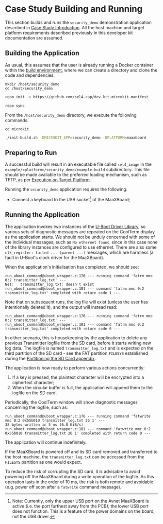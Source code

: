 # Case Study Building and Running

This section builds and runs the `security_demo` demonstration application described in [Case Study Introduction](case_study_intro.md). All the host machine and target platform requirements described previously in this developer kit documentation are assumed.

## Building the Application

As usual, this assumes that the user is already running a Docker container within the [build environment](build_environment_setup.md), where we can create a directory and clone the code and dependencies.

```text
mkdir /host/security_demo
cd /host/security_demo
```

```bash
repo init -u https://github.com/sel4-cap/dev-kit-microkit-manifest
```

```bash
repo sync
```
From the `/host/security_demo` directory, we execute the following commands:

```text
cd microkit
```

```bash
./init-build.sh -DMICROKIT_APP=security_demo -DPLATFORM=maaxboard
```

## Preparing to Run

A successful build will result in an executable file called `sel4_image` in the `example/<platform>/security_demo/example-build` subdirectory. This file should be made available to the preferred loading mechanism, such as TFTP, as per [Execution on Target Platform](execution_on_target_platform.md).

Running the `security_demo` application requires the following:

- Connect a keyboard to the USB socket[^1] of the MaaXBoard;

[^1]: Note: Currently, only the upper USB port on the Avnet MaaXBoard is active (i.e. the port furthest away from the PCB); the lower USB port does not function. This is a feature of the power domains on the board, not the USB driver.

## Running the Application

The application invokes two instances of the [U-Boot Driver Library](uboot_driver_library.md), so various sets of diagnostic messages are repeated on the CoolTerm display as the application starts. We should not be unduly concerned with some of the individual messages, such as `No ethernet found`, since in this case none of the library instances are configured to use ethernet. There are also some `clk_register: failed ... (parent ...)` messages, which are harmless (a fault in U-Boot's clock driver for the MaaXBoard).

When the application's initialisation has completed, we should see:

```text
run_uboot_command@uboot_wrapper.c:176 --- running command 'fatrm mmc 0:2 transmitter_log.txt' ---
Net:   transmitter_log.txt: doesn't exist
run_uboot_command@uboot_wrapper.c:181 --- command 'fatrm mmc 0:2 transmitter_log.txt' completed with return code 1 ---
```

Note that on subsequent runs, the log file will exist (unless the user has intentionally deleted it), and the output will instead read:

```text
run_uboot_command@uboot_wrapper.c:176 --- running command 'fatrm mmc 0:2 transmitter_log.txt' ---
run_uboot_command@uboot_wrapper.c:181 --- command 'fatrm mmc 0:2 transmitter_log.txt' completed with return code 0 ---
```

In either scenario, this is housekeeping by the application to delete any previous Transmitter logfile from the SD card, before it starts writing new log data. The logfile is named `transmitter_log.txt` and is expected on the third partition of the SD card - see the FAT partition `FILESYS` established during the [Partitioning the SD Card appendix](appendices/partitioning_sd_card.md).

The application is now ready to perform various actions concurrently:

1. If a key is pressed, the plaintext character will be encrypted into a ciphertext character;
2. When the circular buffer is full, the application will append them to the logfile on the SD card.

Periodically, the CoolTerm window will show diagnostic messages concerning the logfile, such as:

```text
run_uboot_command@uboot_wrapper.c:176 --- running command 'fatwrite mmc 0:2 0x55b010 transmitter_log.txt 26 1' ---
38 bytes written in 5 ms (6.8 KiB/s)
run_uboot_command@uboot_wrapper.c:181 --- command 'fatwrite mmc 0:2 0x55b010 transmitter_log.txt 26 1' completed with return code 0 ---
```

The application will continue indefinitely.

If the MaaXBoard is powered off and its SD card removed and transferred to the host machine, the `transmitter_log.txt` can be accessed from the `FILESYS` partition as one would expect.

To reduce the risk of corrupting the SD card, it is advisable to avoid powering off the MaaXBoard during a write operation of the logfile. As this operation lasts in the order of 10 ms, the risk is both remote and avoidable (e.g. power off soon after a `fatwrite` command message).
